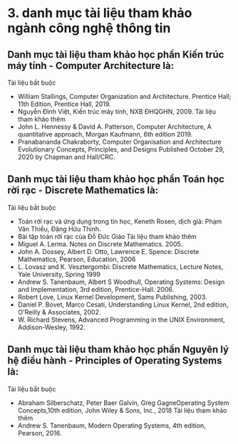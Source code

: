 # 3. danh mục tài liệu tham khảo ngành công nghệ thông tin
## Danh mục tài liệu tham khảo học phần Kiến trúc máy tính - Computer Architecture là:
Tài liệu bắt buộc
- William Stallings, Computer Organization and Architecture. Prentice Hall; 11th Edition, Prentice Hall, 2019.
- Nguyễn Đình Việt, Kiến trúc máy tính, NXB ĐHQGHN, 2009.
Tài liệu tham khảo thêm
- John L. Hennessy & David A. Patterson, Computer Architecture, A quantitative approach, Morgan Kaufmann, 6th edition 2019.
- Pranabananda Chakraborty, Computer Organisation and Architecture Evolutionary Concepts, Principles, and Designs Published October 29, 2020 by Chapman and Hall/CRC.
## Danh mục tài liệu tham khảo học phần Toán học rời rạc - Discrete Mathematics là:
Tài liệu bắt buộc
- Toán rời rạc và ứng dụng trong tin học, Keneth Rosen, dịch giả: Phạm Văn Thiều, Đặng Hữu Thịnh.
- Bài tập toán rời rạc của Đỗ Đức Giáo
Tài liệu tham khảo thêm
- Miguel A. Lerma. Notes on Discrete Mathematics. 2005.
- John A. Dossey, Albert D. Otto, Lawrence E. Spence: Discrete Mathematics, Pearson, Education, 2006
- L. Lovasz and K. Vesztergombi: Discrete Mathematics, Lecture Notes, Yale University, Spring 1999
- Andrew S. Tanenbaum, Albert S Woodhull, Operating Systems: Design and Implementation, 3rd edition, Prentice-Hall. 2006.
- Robert Love, Linux Kernel Development, Sams Publishing, 2003.
- Daniel P. Bovet, Marco Cesati, Understanding Linux Kernel, 2nd edition, O'Reilly & Associates, 2002.
- W. Richard Stevens, Advanced Programming in the UNIX Environment, Addison-Wesley, 1992.
## Danh mục tài liệu tham khảo học phần Nguyên lý hệ điều hành - Principles of Operating Systems là:
Tài liệu bắt buộc
- Abraham Silberschatz, Peter Baer Galvin, Greg GagneOperating System Concepts,10th edition, John Wiley & Sons, Inc., 2018
Tài liệu tham khảo thêm
- Andrew S. Tanenbaum, Modern Operating Systems, 4th edition, Pearson, 2016.
